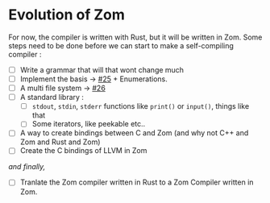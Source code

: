 # Evolution of Zom

For now, the compiler is written with Rust, but it will be written in Zom.
Some steps need to be done before we can start to make a self-compiling compiler :

- [ ] Write a grammar that will that wont change much
- [ ] Implement the basis -> [#25](https://github.com/zom-lang/zom/issues/25) + Enumerations.
- [ ] A multi file system -> [#26](https://github.com/zom-lang/zom/issues/26)
- [ ] A standard library :
  - [ ] `stdout`, `stdin`, `stderr` functions like `print()` or `input()`, things like that
  - [ ] Some iterators, like peekable etc..
- [ ] A way to create bindings between C and Zom (and why not C++ and Zom and Rust and Zom)
- [ ] Create the C bindings of LLVM in Zom

*and finally,*
- [ ] Tranlate the Zom compiler written in Rust to a Zom Compiler written in Zom.
